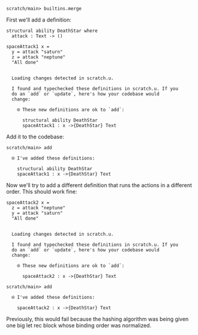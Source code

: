 ``` ucm :hide
scratch/main> builtins.merge
```

First we'll add a definition:

``` unison
structural ability DeathStar where
  attack : Text -> ()

spaceAttack1 x =
  y = attack "saturn"
  z = attack "neptune"
  "All done"
```

``` ucm :added-by-ucm

  Loading changes detected in scratch.u.

  I found and typechecked these definitions in scratch.u. If you
  do an `add` or `update`, here's how your codebase would
  change:

    ⍟ These new definitions are ok to `add`:
    
      structural ability DeathStar
      spaceAttack1 : x ->{DeathStar} Text
```

Add it to the codebase:

``` ucm
scratch/main> add

  ⍟ I've added these definitions:

    structural ability DeathStar
    spaceAttack1 : x ->{DeathStar} Text
```

Now we'll try to add a different definition that runs the actions in a different order. This should work fine:

``` unison
spaceAttack2 x =
  z = attack "neptune"
  y = attack "saturn"
  "All done"
```

``` ucm :added-by-ucm

  Loading changes detected in scratch.u.

  I found and typechecked these definitions in scratch.u. If you
  do an `add` or `update`, here's how your codebase would
  change:

    ⍟ These new definitions are ok to `add`:
    
      spaceAttack2 : x ->{DeathStar} Text
```

``` ucm
scratch/main> add

  ⍟ I've added these definitions:

    spaceAttack2 : x ->{DeathStar} Text
```

Previously, this would fail because the hashing algorithm was being given one big let rec block whose binding order was normalized.
